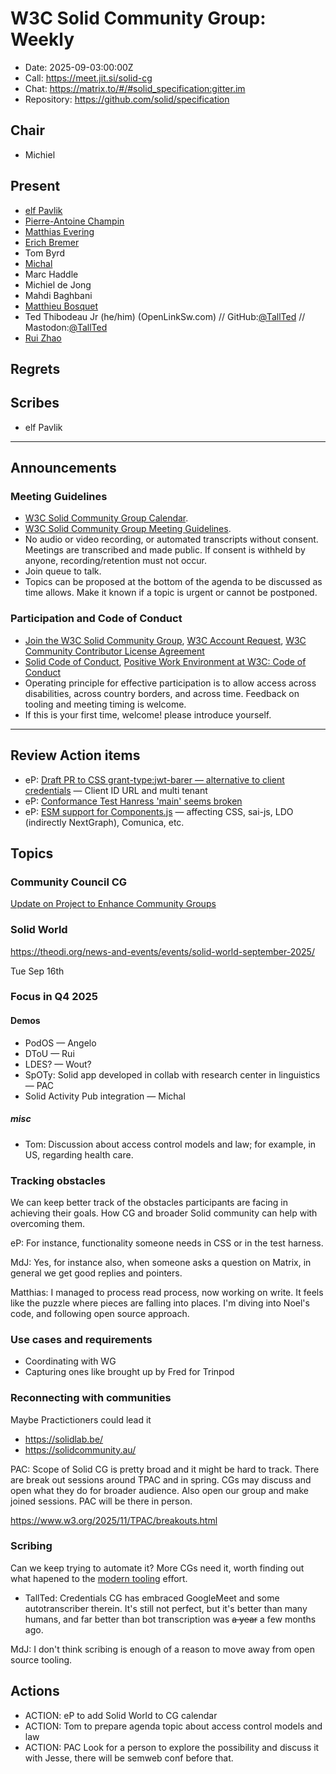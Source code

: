 # W3C Solid Community Group: Weekly

* Date: 2025-09-03:00:00Z
* Call: https://meet.jit.si/solid-cg
* Chat: https://matrix.to/#/#solid_specification:gitter.im
* Repository: https://github.com/solid/specification

## Chair

* Michiel

## Present

* [elf Pavlik](https://elf-pavlik.hackers4peace.net)
* [Pierre-Antoine Champin](https://champin.net/#pa)
* [Matthias Evering](https://soliweb.me/testpro/)
* [Erich Bremer](https://ebremer.com)
* Tom Byrd
* [Michal](https://id.mrkvon.org)
* Marc Haddle
* Michiel de Jong
* Mahdi Baghbani
* [Matthieu Bosquet](https://github.com/matthieubosquet)
* Ted Thibodeau Jr (he/him) (OpenLinkSw.com) // GitHub:[@TallTed](https://github.com/TallTed) // Mastodon:[@TallTed](https://mastodon.social/@TallTed)
* [Rui Zhao](https://me.ryey.icu)


## Regrets

## Scribes

* elf Pavlik 

---

## Announcements


### Meeting Guidelines
* [W3C Solid Community Group Calendar](https://www.w3.org/groups/cg/solid/calendar).
* [W3C Solid Community Group Meeting Guidelines](https://github.com/w3c-cg/solid/blob/main/meetings/README.md).
* No audio or video recording, or automated transcripts without consent. Meetings are transcribed and made public. If consent is withheld by anyone, recording/retention must not occur.
* Join queue to talk.
* Topics can be proposed at the bottom of the agenda to be discussed as time allows. Make it known if a topic is urgent or cannot be postponed.

### Participation and Code of Conduct
* [Join the W3C Solid Community Group](https://www.w3.org/community/solid/join), [W3C Account Request](http://www.w3.org/accounts/request), [W3C Community Contributor License Agreement](https://www.w3.org/community/about/agreements/cla/)
* [Solid Code of Conduct](https://github.com/solid/process/blob/main/code-of-conduct.md), [Positive Work Environment at W3C: Code of Conduct](https://www.w3.org/policies/code-of-conduct/)
* Operating principle for effective participation is to allow access across disabilities, across country borders, and across time. Feedback on tooling and meeting timing is welcome.
* If this is your first time, welcome! please introduce yourself.

---

## Review Action items

* eP: [Draft PR to CSS grant-type:jwt-barer — alternative to client credentials](https://github.com/CommunitySolidServer/CommunitySolidServer/pull/2053) — Client ID URL and multi tenant
* eP: [Conformance Test Hanress 'main' seems broken](https://github.com/solid-contrib/conformance-test-harness/issues/673)
* eP: [ESM support for Components.js](https://github.com/comunica/comunica/issues/930#issuecomment-3224275352) — affecting CSS, sai-js, LDO (indirectly NextGraph), Comunica, etc.

## Topics

### Community Council CG

[Update on Project to Enhance Community Groups](https://www.w3.org/events/meetings/29a19815-57f8-488a-8e14-9b5809bf14de/)

### Solid World

https://theodi.org/news-and-events/events/solid-world-september-2025/

Tue Sep 16th 


### Focus in Q4 2025

#### Demos

* PodOS — Angelo
* DToU — Rui
* LDES? — Wout?
* SpOTy: Solid app developed in collab with research center in linguistics — PAC
* Solid Activity Pub integration — Michal


##### misc

* Tom: Discussion about access control models and law; for example, in US, regarding health care.


### Tracking obstacles

We can keep better track of the obstacles participants are facing in achieving their goals. How CG and broader Solid community can help with overcoming them.

eP: For instance, functionality someone needs in CSS or in the test harness.

MdJ: Yes, for instance also, when someone asks a question on Matrix, in general we get good replies and pointers.

Matthias: I managed to process read process, now working on write. It feels like the puzzle where pieces are falling into places. I'm diving into Noel's code, and following open source approach.

### Use cases and requirements

* Coordinating with WG
* Capturing ones like brought up by Fred for Trinpod

### Reconnecting with communities

Maybe Practictioners could lead it

* https://solidlab.be/
* https://solidcommunity.au/

PAC: Scope of Solid CG is pretty broad and it might be hard to track. There are break out sessions around TPAC and in spring. CGs may discuss and open what they do for broader audience. Also open our group and make joined sessions. PAC will be there in person.

https://www.w3.org/2025/11/TPAC/breakouts.html


### Scribing

Can we keep trying to automate it? More CGs need it, worth finding out what hapened to the [modern tooling](https://w3c.github.io/modern-tooling/) effort.

* TallTed: Credentials CG has embraced GoogleMeet and some autotranscriber therein. It's still not perfect, but it's better than many humans, and far better than bot transcription was <strike>a year</strike> a few months ago.

MdJ: I don't think scribing is enough of a reason to move away from open source tooling.


## Actions

* ACTION: eP to add Solid World to CG calendar
* ACTION: Tom to prepare agenda topic about access control models and law
* ACTION: PAC Look for a person to explore the possibility and discuss it with Jesse, there will be semweb conf before that.
